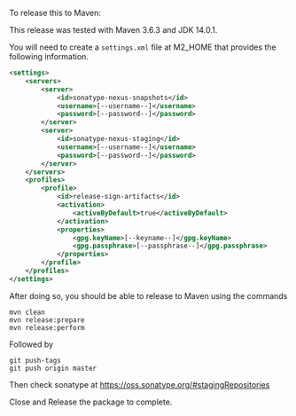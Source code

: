 To release this to Maven:

This release was tested with Maven 3.6.3 and JDK 14.0.1.

You will need to create a `settings.xml` file at M2_HOME that provides the following information.

```xml
<settings>
    <servers>
        <server>
            <id>sonatype-nexus-snapshots</id>
            <username>[--username--]</username>
            <password>[--password--]</password>
        </server>
        <server>
            <id>sonatype-nexus-staging</id>
            <username>[--username--]</username>
            <password>[--password--]</password>
        </server>
    </servers>
    <profiles>
        <profile>
            <id>release-sign-artifacts</id>
            <activation>
                <activeByDefault>true</activeByDefault>
            </activation>
            <properties>
                <gpg.keyName>[--keyname--]</gpg.keyName>
                <gpg.passphrase>[--passphrase--]</gpg.passphrase>
            </properties>
        </profile>
    </profiles>
</settings>
```

After doing so, you should be able to release to Maven using the commands

```shell script
mvn clean
mvn release:prepare
mvn release:perform
```

Followed by

```shell script
git push-tags
git push origin master
```

Then check sonatype at https://oss.sonatype.org/#stagingRepositories

Close and Release the package to complete.
